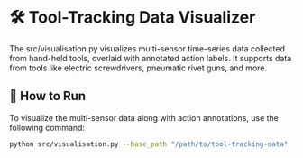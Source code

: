 # 🛠️ Tool-Tracking Data Visualizer

The src/visualisation.py visualizes multi-sensor time-series data collected from hand-held tools, overlaid with annotated action labels. It supports data from tools like electric screwdrivers, pneumatic rivet guns, and more.

## 🚀 How to Run

To visualize the multi-sensor data along with action annotations, use the following command:

```bash
python src/visualisation.py --base_path "/path/to/tool-tracking-data" --tool "tool_name"
